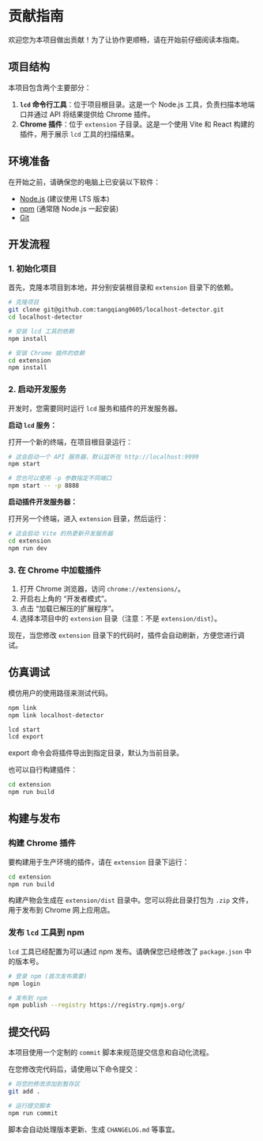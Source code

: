 # 贡献指南

欢迎您为本项目做出贡献！为了让协作更顺畅，请在开始前仔细阅读本指南。

## 项目结构

本项目包含两个主要部分：

1.  **`lcd` 命令行工具**：位于项目根目录。这是一个 Node.js 工具，负责扫描本地端口并通过 API 将结果提供给 Chrome 插件。
2.  **Chrome 插件**：位于 `extension` 子目录。这是一个使用 Vite 和 React 构建的插件，用于展示 `lcd` 工具的扫描结果。

## 环境准备

在开始之前，请确保您的电脑上已安装以下软件：

*   [Node.js](https://nodejs.org/) (建议使用 LTS 版本)
*   [npm](https://www.npmjs.com/) (通常随 Node.js 一起安装)
*   [Git](https://git-scm.com/)

## 开发流程

### 1. 初始化项目

首先，克隆本项目到本地，并分别安装根目录和 `extension` 目录下的依赖。

```bash
# 克隆项目
git clone git@github.com:tangqiang0605/localhost-detector.git
cd localhost-detector

# 安装 lcd 工具的依赖
npm install

# 安装 Chrome 插件的依赖
cd extension
npm install
```

### 2. 启动开发服务

开发时，您需要同时运行 `lcd` 服务和插件的开发服务器。

**启动 `lcd` 服务：**

打开一个新的终端，在项目根目录运行：

```bash
# 这会启动一个 API 服务器，默认监听在 http://localhost:9999
npm start

# 您也可以使用 -p 参数指定不同端口
npm start -- -p 8888
```

**启动插件开发服务器：**

打开另一个终端，进入 `extension` 目录，然后运行：

```bash
# 这会启动 Vite 的热更新开发服务器
cd extension
npm run dev
```

### 3. 在 Chrome 中加载插件

1.  打开 Chrome 浏览器，访问 `chrome://extensions/`。
2.  开启右上角的 “开发者模式”。
3.  点击 “加载已解压的扩展程序”。
4.  选择本项目中的 `extension` 目录（注意：不是 `extension/dist`）。

现在，当您修改 `extension` 目录下的代码时，插件会自动刷新，方便您进行调试。

## 仿真调试

模仿用户的使用路径来测试代码。

```bash
npm link
npm link localhost-detector

lcd start
lcd export
```

export 命令会将插件导出到指定目录，默认为当前目录。

也可以自行构建插件：

```bash
cd extension
npm run build
```


## 构建与发布

### 构建 Chrome 插件

要构建用于生产环境的插件，请在 `extension` 目录下运行：

```bash
cd extension
npm run build
```

构建产物会生成在 `extension/dist` 目录中。您可以将此目录打包为 `.zip` 文件，用于发布到 Chrome 网上应用店。

### 发布 `lcd` 工具到 npm

`lcd` 工具已经配置为可以通过 npm 发布。请确保您已经修改了 `package.json` 中的版本号。

```bash
# 登录 npm (首次发布需要)
npm login

# 发布到 npm
npm publish --registry https://registry.npmjs.org/
```

## 提交代码

本项目使用一个定制的 `commit` 脚本来规范提交信息和自动化流程。

在您修改完代码后，请使用以下命令提交：

```bash
# 将您的修改添加到暂存区
git add .

# 运行提交脚本
npm run commit
```

脚本会自动处理版本更新、生成 `CHANGELOG.md` 等事宜。
